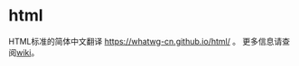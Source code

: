 # html

HTML标准的简体中文翻译 https://whatwg-cn.github.io/html/ 。
更多信息请查阅[wiki][wiki]。

[wiki]: https://github.com/whatwg-cn/html/wiki

